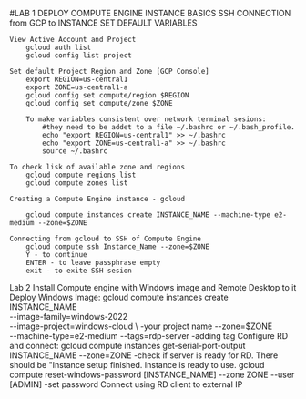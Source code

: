  #LAB 1 
    DEPLOY COMPUTE ENGINE INSTANCE
    BASICS
        SSH CONNECTION from GCP to INSTANCE
        SET DEFAULT VARIABLES


    View Active Account and Project
        gcloud auth list
        gcloud config list project

    Set default Project Region and Zone [GCP Console]
        export REGION=us-central1         
        export ZONE=us-central1-a
        gcloud config set compute/region $REGION
        gcloud config set compute/zone $ZONE

        To make variables consistent over network terminal sesions:
            #they need to be addet to a file ~/.bashrc or ~/.bash_profile.     
            echo "export REGION=us-central1" >> ~/.bashrc
            echo "export ZONE=us-central1-a" >> ~/.bashrc
            source ~/.bashrc

    To check lisk of available zone and regions
        gcloud compute regions list
        gcloud compute zones list

    Creating a Compute Engine instance - gcloud

        gcloud compute instances create INSTANCE_NAME --machine-type e2-medium --zone=$ZONE

    Connecting from gcloud to SSH of Compute Engine
        gcloud compute ssh Instance_Name --zone=$ZONE
        Y - to continue
        ENTER - to leave passphrase empty 
        exit - to exite SSH sesion

        

Lab 2 Install Compute engine with Windows image and Remote Desktop to it
    Deploy Windows Image:
        gcloud compute instances create INSTANCE_NAME \
        --image-family=windows-2022 \
        --image-project=windows-cloud \             -your project name
        --zone=$ZONE \
        --machine-type=e2-medium
        --tags=rdp-server                           -adding tag
    Configure RD and connect:
        gcloud compute instances get-serial-port-output INSTANCE_NAME --zone=ZONE           -check if server is ready for RD. There should be "Instance setup finished. Instance is ready to use.
        gcloud compute reset-windows-password [INSTANCE_NAME] --zone ZONE --user [ADMIN]      -set password
        Connect using RD client to external IP
